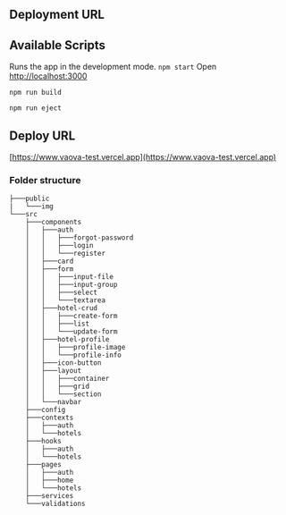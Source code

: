 ## Deployment URL

## Available Scripts
Runs the app in the development mode.
`npm start`
Open [http://localhost:3000](http://localhost:3000) 

`npm run build`

`npm run eject`



## Deploy URL
[https://www.vaova-test.vercel.app](https://www.vaova-test.vercel.app)


### Folder structure
```
├───public
|   └───img
└───src
    ├───components
    │   ├───auth
    │   │   ├───forgot-password      
    │   │   ├───login
    │   │   └───register
    │   ├───card
    │   ├───form
    │   │   ├───input-file
    │   │   ├───input-group
    │   │   ├───select
    │   │   └───textarea
    │   ├───hotel-crud
    │   │   ├───create-form
    │   │   ├───list
    │   │   └───update-form
    │   ├───hotel-profile
    │   │   ├───profile-image
    │   │   └───profile-info
    │   ├───icon-button
    │   ├───layout
    │   │   ├───container
    │   │   ├───grid
    │   │   └───section
    │   └───navbar
    ├───config
    ├───contexts
    │   ├───auth
    │   └───hotels
    ├───hooks
    │   ├───auth
    │   └───hotels
    ├───pages
    │   ├───auth
    │   ├───home
    │   └───hotels
    ├───services
    └───validations
```